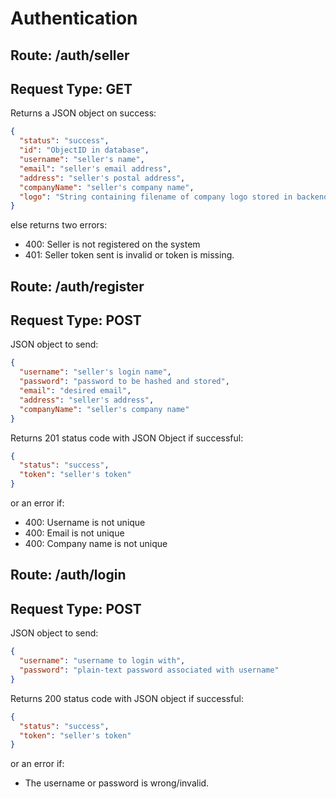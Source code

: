 # Authentication

## Route: **/auth/seller**
## Request Type: **GET**
Returns a JSON object on success:
```json
{
  "status": "success",
  "id": "ObjectID in database",
  "username": "seller's name",
  "email": "seller's email address",
  "address": "seller's postal address",
  "companyName": "seller's company name",
  "logo": "String containing filename of company logo stored in backend"
}
```
else returns two errors:
* 400: Seller is not registered on the system
* 401: Seller token sent is invalid or token is missing.

## Route: **/auth/register**
## Request Type: **POST**
JSON object to send:
```json
{
  "username": "seller's login name",
  "password": "password to be hashed and stored",
  "email": "desired email",
  "address": "seller's address",
  "companyName": "seller's company name"
}
```

Returns 201 status code with JSON Object if successful:
```json
{
  "status": "success",
  "token": "seller's token"
}
```
or an error if:
* 400: Username is not unique
* 400: Email is not unique
* 400: Company name is not unique

## Route: **/auth/login**
## Request Type: **POST**
JSON object to send:
```json
{
  "username": "username to login with",
  "password": "plain-text password associated with username"
}
```

Returns 200 status code with JSON object if successful:
```json
{
  "status": "success",
  "token": "seller's token"
}
```
or an error if:
* The username or password is wrong/invalid.